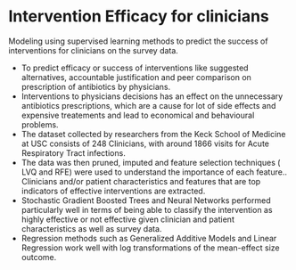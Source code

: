 # Intervention Efficacy for clinicians
Modeling using supervised learning methods to predict the success of interventions for clinicians on the survey data.


- To predict efficacy or success of interventions like suggested alternatives, accountable justification and peer comparison on prescription of antibiotics by physicians.
- Interventions to physicians decisions has an effect on the unnecessary antibiotics prescriptions, which are a cause for lot of side effects and expensive treatements and lead to economical and behavioural problems.
- The dataset collected by researchers from the Keck School of Medicine at USC consists of 248 Clinicians, with around 1866 visits for Acute Respiratory Tract infections. 
- The data was then pruned, imputed and feature selection techniques ( LVQ and RFE) were used to understand the importance of each feature..
Clinicians and/or patient characteristics and features that are top indicators of effective interventions are extracted.
- Stochastic Gradient Boosted Trees and Neural Networks performed particularly well in terms of being able to classify the intervention as highly effective or not effective given clinician and patient characteristics as well as survey data.
- Regression methods such as Generalized Additive Models and Linear Regression work well with log transformations of the mean-effect size outcome.
